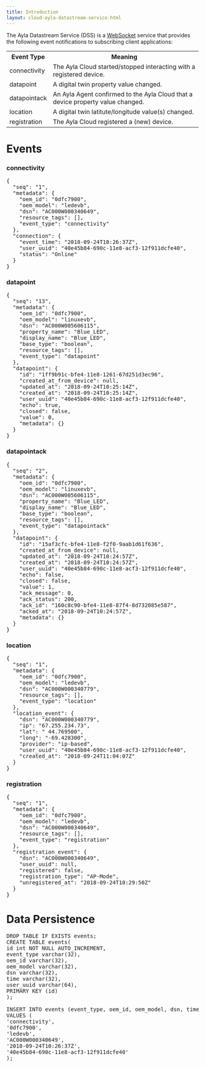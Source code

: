 ```yaml
---
title: Introduction
layout: cloud-ayla-datastream-service.html
---
```


The Ayla Datastream Service (DSS) is a [WebSocket](https://en.wikipedia.org/wiki/WebSocket) service that provides the following event notifications to subscribing client applications:

<table>
  <tr>
    <th>Event Type</th>
    <th>Meaning</th>
  </tr>
  <tr>
    <td>connectivity</td>
    <td>The Ayla Cloud started/stopped interacting with a registered device.</td>
  </tr>
  <tr>
    <td>datapoint</td>
    <td>A digital twin property value changed.</td>
  </tr>
  <tr>
    <td>datapointack</td>
    <td>An Ayla Agent confirmed to the Ayla Cloud that a device property value changed.</td>
  </tr>
  <tr>
    <td>location</td>
    <td>A digital twin latitute/longitude value(s) changed.</td>
  </tr>
  <tr>
    <td>registration</td>
    <td>The Ayla Cloud registered a (new) device.</td>
  </tr>
</table>

# Events

### connectivity

<pre>
{
  "seq": "1",
  "metadata": {
    "oem_id": "0dfc7900",
    "oem_model": "ledevb",
    "dsn": "AC000W000340649",
    "resource_tags": [],
    "event_type": "connectivity"
  },
  "connection": {
    "event_time": "2018-09-24T10:26:37Z",
    "user_uuid": "40e45b84-690c-11e8-acf3-12f911dcfe40",
    "status": "Online"
  }
} 
</pre>

### datapoint

<pre>
{
  "seq": "13",
  "metadata": {
    "oem_id": "0dfc7900",
    "oem_model": "linuxevb",
    "dsn": "AC000W005606115",
    "property_name": "Blue_LED",
    "display_name": "Blue_LED",
    "base_type": "boolean",
    "resource_tags": [],
    "event_type": "datapoint"
  },
  "datapoint": {
    "id": "1ff9b91c-bfe4-11e8-1261-67d251d3ec96",
    "created_at_from_device": null,
    "updated_at": "2018-09-24T10:25:14Z",
    "created_at": "2018-09-24T10:25:14Z",
    "user_uuid": "40e45b84-690c-11e8-acf3-12f911dcfe40",
    "echo": true,
    "closed": false,
    "value": 0,
    "metadata": {}
  }
}
</pre>

### datapointack

<pre>
{
  "seq": "2",
  "metadata": {
    "oem_id": "0dfc7900",
    "oem_model": "linuxevb",
    "dsn": "AC000W005606115",
    "property_name": "Blue_LED",
    "display_name": "Blue_LED",
    "base_type": "boolean",
    "resource_tags": [],
    "event_type": "datapointack"
  },
  "datapoint": {
    "id": "15af3cfc-bfe4-11e8-f2f0-9aab1d61f636",
    "created_at_from_device": null,
    "updated_at": "2018-09-24T10:24:57Z",
    "created_at": "2018-09-24T10:24:57Z",
    "user_uuid": "40e45b84-690c-11e8-acf3-12f911dcfe40",
    "echo": false,
    "closed": false,
    "value": 1,
    "ack_message": 0,
    "ack_status": 200,
    "ack_id": "160c8c90-bfe4-11e8-87f4-8d732085e587",
    "acked_at": "2018-09-24T10:24:57Z",
    "metadata": {}
  }
}
</pre>

### location

<pre>
{
  "seq": "1",
  "metadata": {
    "oem_id": "0dfc7900",
    "oem_model": "ledevb",
    "dsn": "AC000W000340779",
    "resource_tags": [],
    "event_type": "location"
  },
  "location_event": {
    "dsn": "AC000W000340779",
    "ip": "67.255.234.73",
    "lat": " 44.769500",
    "long": "-69.428300",
    "provider": "ip-based",
    "user_uuid": "40e45b84-690c-11e8-acf3-12f911dcfe40",
    "created_at": "2018-09-24T11:04:07Z"
  }
}
</pre>

### registration

<pre>
{
  "seq": "1",
  "metadata": {
    "oem_id": "0dfc7900",
    "oem_model": "ledevb",
    "dsn": "AC000W000340649",
    "resource_tags": [],
    "event_type": "registration"
  },
  "registration_event": {
    "dsn": "AC000W000340649",
    "user_uuid": null,
    "registered": false,
    "registration_type": "AP-Mode",
    "unregistered_at": "2018-09-24T10:29:50Z"
  }
}
</pre>

# Data Persistence

<pre>
DROP TABLE IF EXISTS events;
CREATE TABLE events(
id int NOT NULL AUTO_INCREMENT,
event_type varchar(32),
oem_id varchar(32),
oem_model varchar(32),
dsn varchar(32),
time varchar(32),
user_uuid varchar(64),
PRIMARY KEY (id)
);

INSERT INTO events (event_type, oem_id, oem_model, dsn, time, user_uuid)
VALUES (
'connectivity',
'0dfc7900',
'ledevb',
'AC000W000340649',
'2018-09-24T10:26:37Z',
'40e45b84-690c-11e8-acf3-12f911dcfe40'
);
</pre>